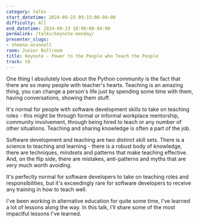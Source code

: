 ```yaml
---
category: talks
start_datetime: 2024-09-23 09:15:00-04:00
difficulty: All
end_datetime: 2024-09-23 10:00:00-04:00
permalink: /talks/keynote-monday/
presenter_slugs: 
- sheena-oconnell
room: Junior Ballroom
title: Keynote - Power to the People who Teach the People
track: t0
---
```


One thing I absolutely love about the Python community is the fact that there are so many people with teacher's hearts. Teaching is an amazing thing, you can change a person's life just by spending some time with them, having conversations, showing them stuff. 

It's normal for people with software development skills to take on teaching roles - this might be through formal or informal workplace mentorship, community involvement, through being hired to teach or any number of other situations. Teaching and sharing knowledge is often a part of the job.  

Software development and teaching are two distinct skill sets. There is a science to teaching and learning - there is a robust body of knowledge, there are techniques, mindsets and patterns that make teaching effective. And, on the flip side, there are mistakes, anti-patterns and myths that are very much worth avoiding.  

It's perfectly normal for software developers to take on teaching roles and responsibilities, but it's exceedingly rare for software developers to receive any training in how to teach well. 

I've been working in alternative education for quite some time, I've learned a lot of lessons along the way. In this talk, I'll share some of the most impactful lessons I've learned.
